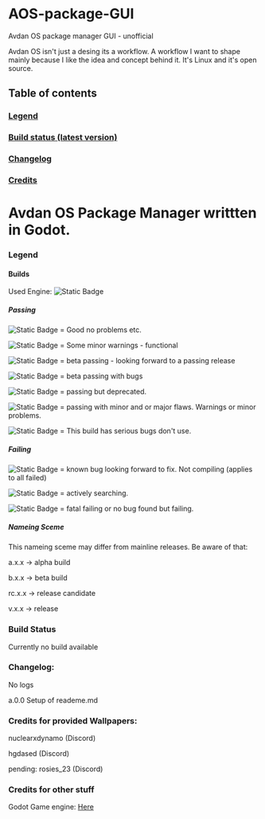 # AOS-package-GUI
Avdan OS package manager GUI - unofficial

Avdan OS isn't just a desing its a workflow. A workflow I want to shape mainly because I like the idea and concept behind it. It's Linux and it's open source.

## Table of contents
### [Legend](https://github.com/schooldanlp6/AOS-package-GUI/blob/main/README.md#legend-1)
### [Build status (latest version)](https://github.com/schooldanlp6/AOS-package-GUI#builds)
### [Changelog](https://github.com/schooldanlp6/AOS-package-GUI#changelog-1)
### [Credits](https://github.com/schooldanlp6/AOS-package-GUI#credits-for-provided-wallpapers)

# Avdan OS Package Manager writtten in Godot.
### Legend
#### Builds
Used Engine: ![Static Badge](https://img.shields.io/badge/Godot-Engine_v4.1-blue)
##### Passing
![Static Badge](https://img.shields.io/badge/build-passing-green) = Good no problems etc.

![Static Badge](https://img.shields.io/badge/build-passing-darkgreen) = Some minor warnings - functional

![Static Badge](https://img.shields.io/badge/build-passing-blue) = beta passing - looking forward to a passing release

![Static Badge](https://img.shields.io/badge/build-passing-darkblue) = beta passing with bugs

![Static Badge](https://img.shields.io/badge/build-passing-yellow) = passing but deprecated.

![Static Badge](https://img.shields.io/badge/build-passing-orange) = passing with minor and or major flaws. Warnings or minor problems.

![Static Badge](https://img.shields.io/badge/build-passing-red) = This build has serious bugs don't use.
##### Failing
![Static Badge](https://img.shields.io/badge/build-failing-green) = known bug looking forward to fix. Not compiling (applies to all failed)

![Static Badge](https://img.shields.io/badge/build-failing-yellow) = actively searching.

![Static Badge](https://img.shields.io/badge/build-failing-red) = fatal failing or no bug found but failing.
##### Nameing Sceme
This nameing sceme may differ from mainline releases. Be aware of that:

a.x.x -> alpha build

b.x.x -> beta build

rc.x.x -> release candidate

v.x.x -> release


### Build Status
Currently no build available

### Changelog:
No logs

a.0.0
Setup of reademe.md

### Credits for provided Wallpapers:

nuclearxdynamo (Discord)

hgdased (Discord)

pending: rosies_23 (Discord)

### Credits for other stuff
Godot Game engine: [Here](https://godotengine.org/)
